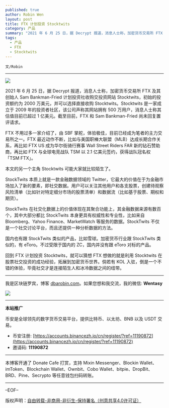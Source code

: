 ```yaml
---
published: true
author: Robin Wen
layout: post
title: FTX 计划投资 Stocktwits
category: 产品
summary: "2021 年 6 月 25 日，据 Decrypt 报道，消息人士称，加密货币交易所 FTX 及其创始人 Sam Bankman-Fried 计划投资社收购交投资网站 Stocktwits，初始的投资额约为 2000 万美元，并可以选择直接收购 Stocktwits。Stocktwits 是一家成立于 2009 年的投资者社区，该公司声称其网站拥有 500 万用户，消息人士称其估值目前已超过 1 亿美元。截至目前，FTX 和 Sam Bankman-Fried 尚未回复置评请求。回到 FTX 计划投资 Stocktwits，就可以猜想 FTX 想做的就是利用 Stocktwits 在股票社交投资的成功经验，拓展到加密货币世界。倘若有 KOL 入驻，倒是一个不错的体验，毕竟社交才是连接陌生人和冰冷数据之间的纽带。"
tags:
  - 产品
  - FTX
  - Stocktwits
---
```


`文/Robin`

***

![](https://cdn.dbarobin.com/7fqj506.png)

2021 年 6 月 25 日，据 Decrypt 报道，消息人士称，加密货币交易所 FTX 及其创始人 Sam Bankman-Fried 计划投资社收购交投资网站 Stocktwits，初始的投资额约为 2000 万美元，并可以选择直接收购 Stocktwits。Stocktwits 是一家成立于 2009 年的投资者社区，该公司声称其网站拥有 500 万用户，消息人士称其估值目前已超过 1 亿美元。截至目前，FTX 和 Sam Bankman-Fried 尚未回复置评请求。

FTX 不用过多一家介绍了，由 SBF 掌舵，体验极佳，目前已经成为笔者的主力交易所之一。FTX 最近动作不断，比如与美国职棒大联盟（MLB）达成长期合作关系，再比如 FTX US 成为华尔街骑行赛事 Wall Street Riders FAR 新的钻石赞助商，再比如 FTX 与全球电竞战队 TSM 以 2.1 亿美元签约，获得战队冠名权「TSM FTX」。

本文的另一个主角 Stocktwits 可能大家就比较陌生了。

StockTwits 本质上就是一款金融数据领域的 Twitter，它最大的价值在于为金融市场加入了新的要素，即社交数据。用户可以关注其他用户和各支股票，创建待观察风险清单（比如针对特定细分市场的股票清单）和数据流（比如基于股票、期权和期货）。

StockTwits 在社交化数据上的价值体现在其聚合功能上，其金融数据来源有数百个，其中大部分都比 StockTwits 本身更具有权威性和专业性，比如来自 Bloomberg、Yahoo Finance、MarketWatch 等服务的数据。StockTwits 不仅是一个社交讨论平台，而且还提供一种分析数据的方法。

国内也有跟 StockTwits 类似的产品，比如雪球。加密货币行业跟 StockTwits 类似的，有 eToro。不过受限于国内的 ZC，国内并没有跟 eToro 对标的产品。

回到 FTX 计划投资 Stocktwits，就可以猜想 FTX 想做的就是利用 Stocktwits 在股票社交投资的成功经验，拓展到加密货币世界。倘若有 KOL 入驻，倒是一个不错的体验，毕竟社交才是连接陌生人和冰冷数据之间的纽带。

***

我是区块链罗宾，博客 [dbarobin.com](https://dbarobin.com/)。如果您想和我交流，我的微信: **Wentasy**

![](https://cdn.dbarobin.com/v4yywe2.png)

***

**本站推广**

币安是全球领先的数字货币交易平台，提供比特币、以太坊、BNB 以及 USDT 交易。

* 币安注册: [https://accounts.binancezh.io/cn/register/?ref=11190872](https://accounts.binancezh.io/cn/register/?ref=11190872)
* 邀请码: **11190872**

***

本博客开通了 Donate Cafe 打赏，支持 Mixin Messenger、Blockin Wallet、imToken、Blockchain Wallet、Ownbit、Cobo Wallet、bitpie、DropBit、BRD、Pine、Secrypto 等任意钱包扫码转账。

<center>
    <div class="--donate-button"
         data-button-id="f8b9df0d-af9a-460d-8258-d3f435445075"
    ></div>
</center>

***

–EOF–

版权声明：[自由转载-非商用-非衍生-保持署名（创意共享4.0许可证）](http://creativecommons.org/licenses/by-nc-nd/4.0/deed.zh)